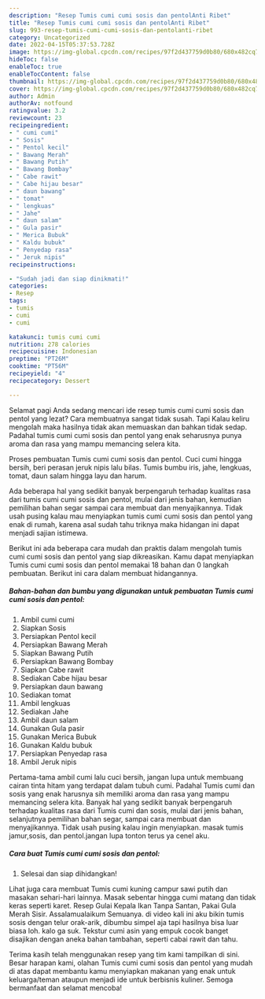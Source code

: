 ```yaml
---
description: "Resep Tumis cumi cumi sosis dan pentolAnti Ribet"
title: "Resep Tumis cumi cumi sosis dan pentolAnti Ribet"
slug: 993-resep-tumis-cumi-cumi-sosis-dan-pentolanti-ribet
category: Uncategorized
date: 2022-04-15T05:37:53.728Z
image: https://img-global.cpcdn.com/recipes/97f2d437759d0b80/680x482cq70/tumis-cumi-cumi-sosis-dan-pentol-foto-resep-utama.jpg
hideToc: false
enableToc: true
enableTocContent: false
thumbnail: https://img-global.cpcdn.com/recipes/97f2d437759d0b80/680x482cq70/tumis-cumi-cumi-sosis-dan-pentol-foto-resep-utama.jpg
cover: https://img-global.cpcdn.com/recipes/97f2d437759d0b80/680x482cq70/tumis-cumi-cumi-sosis-dan-pentol-foto-resep-utama.jpg
author: Admin
authorAv: notfound
ratingvalue: 3.2
reviewcount: 23
recipeingredient:
- " cumi cumi"
- " Sosis"
- " Pentol kecil"
- " Bawang Merah"
- " Bawang Putih"
- " Bawang Bombay"
- " Cabe rawit"
- " Cabe hijau besar"
- " daun bawang"
- " tomat"
- " lengkuas"
- " Jahe"
- " daun salam"
- " Gula pasir"
- " Merica Bubuk"
- " Kaldu bubuk"
- " Penyedap rasa"
- " Jeruk nipis"
recipeinstructions:

- "Sudah jadi dan siap dinikmati!"
categories:
- Resep
tags:
- tumis
- cumi
- cumi

katakunci: tumis cumi cumi 
nutrition: 278 calories
recipecuisine: Indonesian
preptime: "PT26M"
cooktime: "PT56M"
recipeyield: "4"
recipecategory: Dessert

---
```



Selamat pagi Anda sedang mencari ide resep tumis cumi cumi sosis dan pentol yang lezat? Cara membuatnya sangat tidak susah. Tapi Kalau keliru mengolah maka hasilnya tidak akan memuaskan dan bahkan tidak sedap. Padahal tumis cumi cumi sosis dan pentol yang enak seharusnya punya aroma dan rasa yang mampu memancing selera kita.


Proses pembuatan Tumis cumi cumi sosis dan pentol. Cuci cumi hingga bersih, beri perasan jeruk nipis lalu bilas. Tumis bumbu iris, jahe, lengkuas, tomat, daun salam hingga layu dan harum.

Ada beberapa hal yang sedikit banyak berpengaruh terhadap kualitas rasa dari tumis cumi cumi sosis dan pentol, mulai dari jenis bahan, kemudian pemilihan bahan segar sampai cara membuat dan menyajikannya. Tidak usah pusing kalau mau menyiapkan tumis cumi cumi sosis dan pentol yang enak di rumah, karena asal sudah tahu triknya maka hidangan ini dapat menjadi sajian istimewa.


Berikut ini ada beberapa cara mudah dan praktis dalam mengolah tumis cumi cumi sosis dan pentol yang siap dikreasikan. Kamu dapat menyiapkan Tumis cumi cumi sosis dan pentol memakai 18 bahan dan 0 langkah pembuatan. Berikut ini cara dalam membuat hidangannya.

<!--inarticleads1-->

##### Bahan-bahan dan bumbu yang digunakan untuk pembuatan Tumis cumi cumi sosis dan pentol:

1. Ambil  cumi cumi
1. Siapkan  Sosis
1. Persiapkan  Pentol kecil
1. Persiapkan  Bawang Merah
1. Siapkan  Bawang Putih
1. Persiapkan  Bawang Bombay
1. Siapkan  Cabe rawit
1. Sediakan  Cabe hijau besar
1. Persiapkan  daun bawang
1. Sediakan  tomat
1. Ambil  lengkuas
1. Sediakan  Jahe
1. Ambil  daun salam
1. Gunakan  Gula pasir
1. Gunakan  Merica Bubuk
1. Gunakan  Kaldu bubuk
1. Persiapkan  Penyedap rasa
1. Ambil  Jeruk nipis


Pertama-tama ambil cumi lalu cuci bersih, jangan lupa untuk membuang cairan tinta hitam yang terdapat dalam tubuh cumi. Padahal Tumis cumi dan sosis yang enak harusnya sih memiliki aroma dan rasa yang mampu memancing selera kita. Banyak hal yang sedikit banyak berpengaruh terhadap kualitas rasa dari Tumis cumi dan sosis, mulai dari jenis bahan, selanjutnya pemilihan bahan segar, sampai cara membuat dan menyajikannya. Tidak usah pusing kalau ingin menyiapkan. masak tumis jamur,sosis, dan pentol.jangan lupa tonton terus ya cenel aku. 

<!--inarticleads2-->

##### Cara buat Tumis cumi cumi sosis dan pentol:


1. Selesai dan siap dihidangkan!

Lihat juga cara membuat Tumis cumi kuning campur sawi putih dan masakan sehari-hari lainnya. Masak sebentar hingga cumi matang dan tidak keras seperti karet. Resep Gulai Kepala Ikan Tanpa Santan, Pakai Gula Merah Sisir. Assalamualaikum Semuanya. di video kali ini aku bikin tumis sosis dengan telur orak-arik, dibumbu simpel aja tapi hasilnya bisa luar biasa loh. kalo ga suk. Tekstur cumi asin yang empuk cocok banget disajikan dengan aneka bahan tambahan, seperti cabai rawit dan tahu. 

Terima kasih telah menggunakan resep yang tim kami tampilkan di sini. Besar harapan kami, olahan Tumis cumi cumi sosis dan pentol yang mudah di atas dapat membantu kamu menyiapkan makanan yang enak untuk keluarga/teman ataupun menjadi ide untuk berbisnis kuliner. Semoga bermanfaat dan selamat mencoba!
